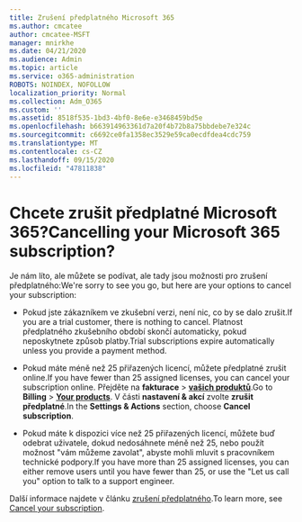 ```yaml
---
title: Zrušení předplatného Microsoft 365
ms.author: cmcatee
author: cmcatee-MSFT
manager: mnirkhe
ms.date: 04/21/2020
ms.audience: Admin
ms.topic: article
ms.service: o365-administration
ROBOTS: NOINDEX, NOFOLLOW
localization_priority: Normal
ms.collection: Adm_O365
ms.custom: ''
ms.assetid: 8518f535-1bd3-4bf0-8e6e-e3468459bd5e
ms.openlocfilehash: b663914963361d7a20f4b72b8a75bbdebe7e324c
ms.sourcegitcommit: c6692ce0fa1358ec3529e59ca0ecdfdea4cdc759
ms.translationtype: MT
ms.contentlocale: cs-CZ
ms.lasthandoff: 09/15/2020
ms.locfileid: "47811838"
---
```

# <a name="cancelling-your-microsoft-365-subscription"></a><span data-ttu-id="6ad8d-102">Chcete zrušit předplatné Microsoft 365?</span><span class="sxs-lookup"><span data-stu-id="6ad8d-102">Cancelling your Microsoft 365 subscription?</span></span>

<span data-ttu-id="6ad8d-103">Je nám líto, ale můžete se podívat, ale tady jsou možnosti pro zrušení předplatného:</span><span class="sxs-lookup"><span data-stu-id="6ad8d-103">We're sorry to see you go, but here are your options to cancel your subscription:</span></span>
  
- <span data-ttu-id="6ad8d-104">Pokud jste zákazníkem ve zkušební verzi, není nic, co by se dalo zrušit.</span><span class="sxs-lookup"><span data-stu-id="6ad8d-104">If you are a trial customer, there is nothing to cancel.</span></span> <span data-ttu-id="6ad8d-105">Platnost předplatného zkušebního období skončí automaticky, pokud neposkytnete způsob platby.</span><span class="sxs-lookup"><span data-stu-id="6ad8d-105">Trial subscriptions expire automatically unless you provide a payment method.</span></span>

- <span data-ttu-id="6ad8d-106">Pokud máte méně než 25 přiřazených licencí, můžete předplatné zrušit online.</span><span class="sxs-lookup"><span data-stu-id="6ad8d-106">If you have fewer than 25 assigned licenses, you can cancel your subscription online.</span></span> <span data-ttu-id="6ad8d-107">Přejděte na **fakturace** \> **[vašich produktů](https://go.microsoft.com/fwlink/p/?linkid=842054)**.</span><span class="sxs-lookup"><span data-stu-id="6ad8d-107">Go to **Billing** \> **[Your products](https://go.microsoft.com/fwlink/p/?linkid=842054)**.</span></span> <span data-ttu-id="6ad8d-108">V části **nastavení & akcí** zvolte **zrušit předplatné**.</span><span class="sxs-lookup"><span data-stu-id="6ad8d-108">In the **Settings & Actions** section, choose **Cancel subscription**.</span></span>

- <span data-ttu-id="6ad8d-109">Pokud máte k dispozici více než 25 přiřazených licencí, můžete buď odebrat uživatele, dokud nedosáhnete méně než 25, nebo použít možnost "vám můžeme zavolat", abyste mohli mluvit s pracovníkem technické podpory.</span><span class="sxs-lookup"><span data-stu-id="6ad8d-109">If you have more than 25 assigned licenses, you can either remove users until you have fewer than 25, or use the "Let us call you" option to talk to a support engineer.</span></span>

<span data-ttu-id="6ad8d-110">Další informace najdete v článku [zrušení předplatného](https://docs.microsoft.com/microsoft-365/commerce/subscriptions/cancel-your-subscription).</span><span class="sxs-lookup"><span data-stu-id="6ad8d-110">To learn more, see [Cancel your subscription](https://docs.microsoft.com/microsoft-365/commerce/subscriptions/cancel-your-subscription).</span></span>